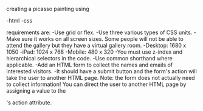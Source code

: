 creating a picasso painting using

-html
-css

requirements are:
-Use grid or flex.
-Use three various types of CSS units.
-Make sure it works on all screen sizes. Some people will not be able to attend the gallery but they have a virtual gallery room.
-Desktop: 1680 x 1050
-iPad: 1024 x 768
-Mobile: 480 x 320
-You must use z-index and hierarchical selectors in the code.
-Use common shorthand where applicable.
-Add an HTML form to collect the names and emails of interested visitors.
-It should have a submit button and the form's action will take the user to another HTML page.
Note: the form does not actually need to collect information! You can direct the user to another HTML page by assigning a value to the <form>'s action attribute.
